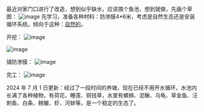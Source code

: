 最近对家门口进行了改造，想到似乎缺水，应该搞个鱼池，想到就做，先画个草图：
![image](https://github.com/jdzj/ji/assets/2352309/e521b649-9843-4e8b-bc89-ffb07bb7c6c0)
先学习，准备各种材料：防渗膜4*6米，考虑是自然生态还是安装循环系统。倾向于这种：[自然的](https://www.sohu.com/a/271324781_100031647)。

开挖：
![image](https://user-images.githubusercontent.com/2352309/161367087-4f98f81d-79d7-49b7-bc0c-e2cc84ccc05a.jpeg)

![image](https://user-images.githubusercontent.com/2352309/161897276-50f78929-2429-4207-9f86-20e5e69c40e2.jpeg)

铺防渗膜：
![image](https://user-images.githubusercontent.com/2352309/161897377-3e09aa5d-e459-4834-a83c-3bb36b50fd5a.jpeg)

完工：
![image](https://user-images.githubusercontent.com/2352309/179349579-b655accb-4ef1-41d5-9bab-558576986ad9.jpeg)

2024 年 7 月 1 日更新：经过了一段时间的养塘，现在已经不用开水循环，水池内长满了各种植物，有荷花、睡莲、铜钱草，水里有螺蛳、泥鳅、乌龟、草金鱼、汪刺鱼、白条、鳑鲏、虾、河蚌等。是一个稳定的生态了。
<!-- ##{"timestamp":1648475693}## -->
